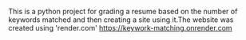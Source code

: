 This is a python project for grading a resume based on the number of keywords matched and then creating a site using it.The website was created using 'render.com'
https://keywork-matching.onrender.com
